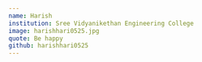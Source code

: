 ```yaml
---
name: Harish
institution: Sree Vidyanikethan Engineering College
image: harishhari0525.jpg
quote: Be happy
github: harishhari0525
---
```

